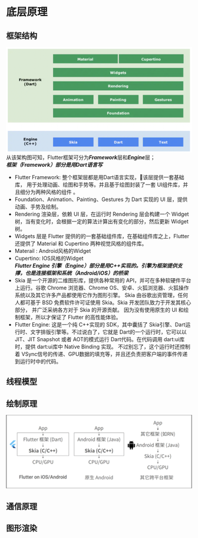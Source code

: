 # 底层原理

## 框架结构
![image](https://github.com/viviant1224/Android-Knowledge-System/blob/main/images/flutter/flutter2.png)   
从该架构图可知，Flutter框架可分为***Framework***层和***Engine***层；  
***框架（Framework）部分是用Dart语言写***  

* Flutter Framework: 整个框架层都是用Dart语言实现，该层提供一套基础库， 用于处理动画、绘图和手势等。并且基于绘图封装了一套 UI组件库，并且细分为两种风格的组件 。  
* Foundation、Animation、Painting、Gestures 为 Dart 实现的 UI 层，提供动画、手势及绘制。  
* Rendering 渲染层，依赖 UI 层，在运行时 Rendering 层会构建一个 Widget 树，当有变化时，会根据一定的算法计算出有变化的部分，然后更新 Widget 树。  
* Widgets 层是 Flutter 提供的的一套基础组件库，在基础组件库之上，Flutter 还提供了 Material 和 Cupertino 两种视觉风格的组件库。  
* Materail : Android风格的Widget  
* Cupertino: IOS风格的Widget  
***Flutter Engine 引擎（Engine）部分是用C++实现的。引擎为框架提供支撑，也是连接框架和系统（Android/iOS）的桥梁***  
* Skia 是一个开源的二维图形库，提供各种常用的 API，并可在多种软硬件平台上运行。谷歌 Chrome 浏览器、Chrome OS、安卓、火狐浏览器、火狐操作系统以及其它许多产品都使用它作为图形引擎。
Skia 由谷歌出资管理，任何人都可基于 BSD 免费软件许可证使用 Skia。Skia 开发团队致力于开发其核心部分， 并广泛采纳各方对于 Skia 的开源贡献。
因为没有使用原生的 UI 和绘制框架，所以才保证了 Flutter 的高性能体验。  
* Flutter Engine: 这是一个纯 C++实现的 SDK，其中囊括了 Skia引擎、Dart运行时、文字排版引擎等。不过说白了，它就是 Dart的一个运行时，它可以以 JIT、JIT Snapshot 或者 AOT的模式运行 Dart代码。在代码调用 dart:ui库时，提供 dart:ui库中 Native Binding 实现。 不过别忘了，这个运行时还控制着 VSync信号的传递、GPU数据的填充等，并且还负责把客户端的事件传递到运行时中的代码。

## 线程模型

## 绘制原理
![image](https://github.com/viviant1224/Android-Knowledge-System/blob/main/images/flutter/flutter1.png) 

## 通信原理

## 图形渲染
